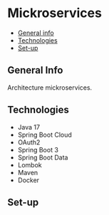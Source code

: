 # Mickroservices

* [General info](#general-info)
* [Technologies](#technologies)
* [Set-up](#set-up)

## General Info

Architecture mickroservices.

## Technologies

- Java 17
- Spring Boot Cloud
- OAuth2
- Spring Boot 3
- Spring Boot Data
- Lombok
- Maven
- Docker

## Set-up
